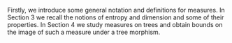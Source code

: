 Firstly, we  introduce  some general notation and definitions for measures. In Section 3 we  recall  the notions of entropy and dimension and some of their properties. In Section 4 we study measures on trees and obtain bounds on the image of such a measure under a tree morphism.